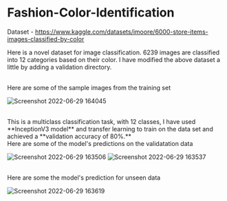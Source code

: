 # Fashion-Color-Identification

Dataset - https://www.kaggle.com/datasets/imoore/6000-store-items-images-classified-by-color

Here is a novel dataset for image classification. 6239 images are classified into 12 categories based on their color.
I have modified the above dataset a little by adding a validation directory.

</br>
Here are some of the sample images from the training set
</br>

![Screenshot 2022-06-29 164045](https://user-images.githubusercontent.com/52671445/176423018-a1291e60-7278-4fbe-b694-da776c115edc.jpg)

</br>
This is a multiclass classification task, with 12 classes, I have used **InceptionV3 model** and transfer learning to train on the data set and achieved a **validation accuracy of 80%.**

</br>
Here are some of the model's predictions on the validatation data
</br>

![Screenshot 2022-06-29 163506](https://user-images.githubusercontent.com/52671445/176423508-fb1b6c10-11db-4ad7-aa3d-67a9455b2cc2.jpg)
![Screenshot 2022-06-29 163537](https://user-images.githubusercontent.com/52671445/176423524-987620c3-bf74-4c2a-b780-0978502eef3f.jpg)

</br>
Here are some the model's prediction for unseen data
</br>


![Screenshot 2022-06-29 163619](https://user-images.githubusercontent.com/52671445/176424242-4fb9d113-a664-40bd-999f-a2be363f7707.jpg)

